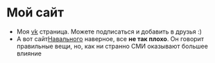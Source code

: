 # Мой сайт

- Моя [vk](https://github.com/Melnikovartem/MySite/edit/master/index.md) страница. Можете подписаться и добавить в друзья :)
- А вот сайт[Навального](https://jekyllrb.com/) наверное, все **не так плохо**. Он говорит правильные вещи, но, как ни странно СМИ оказывают большее влияние
